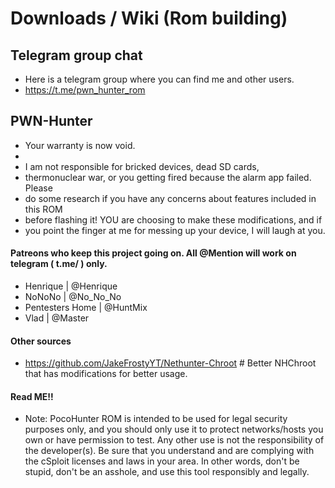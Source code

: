 # Downloads / Wiki (Rom building)
## Telegram group chat
* Here is a telegram group where you can find me and other users. 
* https://t.me/pwn_hunter_rom
## PWN-Hunter

 * Your warranty is now void.
 * 
 * I am not responsible for bricked devices, dead SD cards,
 * thermonuclear war, or you getting fired because the alarm app failed. Please
 * do some research if you have any concerns about features included in this ROM
 * before flashing it! YOU are choosing to make these modifications, and if
 * you point the finger at me for messing up your device, I will laugh at you.
 #### Patreons who keep this project going on. All @Mention will work on telegram ( t.me/ ) only.
 * Henrique          | @Henrique
 * NoNoNo            | @No_No_No
 * Pentesters Home   | @HuntMix
 * Vlad              | @Master
 
 #### Other sources
 * https://github.com/JakeFrostyYT/Nethunter-Chroot # Better NHChroot that has modifications for better usage.
 
 #### Read ME!!
 * Note: PocoHunter ROM is intended to be used for legal security purposes only, and you should only use it to protect networks/hosts you own or have permission to test. Any other use is not the responsibility of the developer(s). Be sure that you understand and are complying with the cSploit licenses and laws in your area. In other words, don't be stupid, don't be an asshole, and use this tool responsibly and legally.

